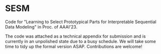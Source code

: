 # SESM
Code for "Learning to Select Prototypical Parts for Interpretable Sequential Data Modeling" in Proc. of AAAI'23.

The code was attached as a technical appendix for submission and is currently in an unpolished state due to a busy schedule. We will take some time to tidy up the formal version ASAP. Contributions are welcome!
